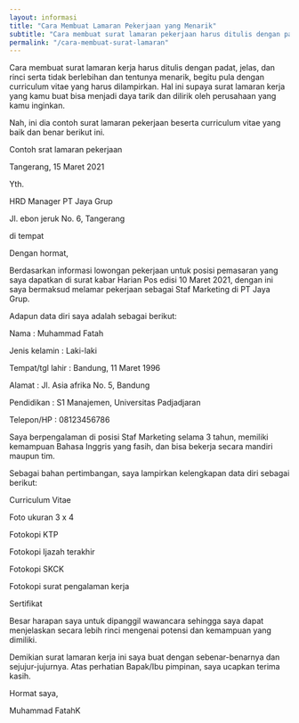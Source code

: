 ```yaml
---
layout: informasi
title: "Cara Membuat Lamaran Pekerjaan yang Menarik"
subtitle: "Cara membuat surat lamaran pekerjaan harus ditulis dengan padat, jelas, dan rinci serta tidak berlebihan dan tentunya menarik"
permalink: "/cara-membuat-surat-lamaran"
---
```

Cara membuat surat lamaran kerja harus ditulis dengan padat, jelas, dan rinci serta tidak berlebihan dan tentunya menarik, begitu pula dengan curriculum vitae yang harus dilampirkan. Hal ini supaya surat lamaran kerja yang kamu buat bisa menjadi daya tarik dan dilirik oleh perusahaan yang kamu inginkan.

 

Nah, ini dia contoh surat lamaran pekerjaan beserta curriculum vitae yang baik dan benar berikut ini.

 

Contoh srat lamaran pekerjaan

 

Tangerang, 15 Maret 2021

Yth.

HRD Manager PT Jaya Grup

Jl. ebon jeruk No. 6, Tangerang

di tempat

 

Dengan hormat,

 

Berdasarkan informasi lowongan pekerjaan untuk posisi pemasaran yang saya dapatkan di surat kabar Harian Pos edisi 10 Maret 2021, dengan ini saya bermaksud melamar pekerjaan sebagai Staf Marketing di PT Jaya Grup.

 

Adapun data diri saya adalah sebagai berikut:

 

Nama                      : Muhammad Fatah

Jenis kelamin        : Laki-laki

Tempat/tgl lahir   : Bandung, 11 Maret 1996

Alamat                    : Jl. Asia afrika No. 5, Bandung

Pendidikan             : S1 Manajemen, Universitas Padjadjaran

Telepon/HP            : 08123456786

 

Saya berpengalaman di posisi Staf Marketing selama 3 tahun, memiliki kemampuan Bahasa Inggris yang fasih, dan bisa bekerja secara mandiri maupun tim.

 

Sebagai bahan pertimbangan, saya lampirkan kelengkapan data diri sebagai berikut:

 

Curriculum Vitae

Foto ukuran 3 x 4

Fotokopi KTP

Fotokopi Ijazah terakhir

Fotokopi SKCK

Fotokopi surat pengalaman kerja

Sertifikat

 

Besar harapan saya untuk dipanggil wawancara sehingga saya dapat menjelaskan secara lebih rinci mengenai potensi dan kemampuan yang dimiliki.

 

Demikian surat lamaran kerja ini saya buat dengan sebenar-benarnya dan sejujur-jujurnya. Atas perhatian Bapak/Ibu pimpinan, saya ucapkan terima kasih.

Hormat saya,

 

Muhammad FatahK
